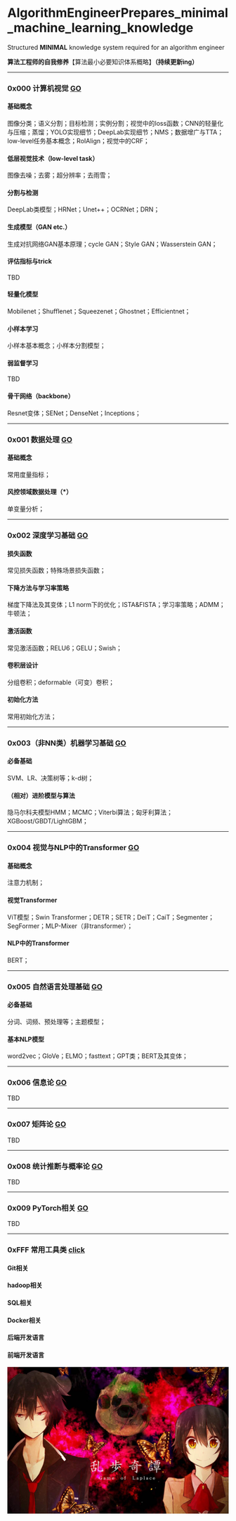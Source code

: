 # AlgorithmEngineerPrepares_minimal_machine_learning_knowledge
Structured **MINIMAL** knowledge system required for an algorithm engineer

**算法工程师的自我修养**【算法最小必要知识体系概略】**（持续更新ing）**

---

### 0x000 计算机视觉 [GO](./0.ComputerVision)

#### 基础概念

图像分类；语义分割；目标检测；实例分割；视觉中的loss函数；CNN的轻量化与压缩；蒸馏；YOLO实现细节；DeepLab实现细节；NMS；数据增广与TTA；low-level任务基本概念；RoIAlign；视觉中的CRF；

#### 低层视觉技术（low-level task）

图像去噪；去雾；超分辨率；去雨雪；

#### 分割与检测

DeepLab类模型；HRNet；Unet++；OCRNet；DRN；

#### 生成模型（GAN etc.）

生成对抗网络GAN基本原理；cycle GAN；Style GAN；Wasserstein GAN；

#### 评估指标与trick

TBD

#### 轻量化模型

Mobilenet；Shufflenet；Squeezenet；Ghostnet；Efficientnet；

#### 小样本学习

小样本基本概念；小样本分割模型；

#### 弱监督学习

TBD

#### 骨干网络（backbone）

Resnet变体；SENet；DenseNet；Inceptions；



---

### 0x001 数据处理 [GO](./1.DataProcessing)

#### 基础概念

常用度量指标；

#### 风控领域数据处理（*）

单变量分析；



---

### 0x002 深度学习基础 [GO](./2.DeepLearningBasic)

#### 损失函数

常见损失函数；特殊场景损失函数；

#### 下降方法与学习率策略

梯度下降法及其变体；L1 norm下的优化；ISTA&FISTA；学习率策略；ADMM；牛顿法；

#### 激活函数

常见激活函数；RELU6；GELU；Swish；

#### 卷积层设计

分组卷积；deformable（可变）卷积；

#### 初始化方法

常用初始化方法；



---

### 0x003（非NN类）机器学习基础 [GO](./3.MachineLearningBasic)

#### 必备基础

SVM、LR、决策树等；k-d树；



#### （相对）进阶模型与算法

隐马尔科夫模型HMM；MCMC；Viterbi算法；匈牙利算法；XGBoost/GBDT/LightGBM；



---

### 0x004 视觉与NLP中的Transformer [GO](./4.Transformer)

#### 基础概念

注意力机制；

#### 视觉Transformer

ViT模型；Swin Transformer；DETR；SETR；DeiT；CaiT；Segmenter；SegFormer；MLP-Mixer（非transformer）；

#### NLP中的Transformer

BERT；



---

### 0x005 自然语言处理基础 [GO](5.NLPBasic)

#### 必备基础

分词、词频、预处理等；主题模型；



#### 基本NLP模型

word2vec；GloVe；ELMO；fasttext；GPT类；BERT及其变体；



---

### 0x006 信息论 [GO](./6.InformationTheory)

TBD





---

### 0x007 矩阵论 [GO](./7.Matrix)

TBD





---

### 0x008 统计推断与概率论 [GO](./8.StatisticalInference)

TBD



---

### 0x009 PyTorch相关 [GO](./9.PyTorch)

TBD







---

### 0xFFF 常用工具类 [click](./999.Tools)

#### Git相关

#### hadoop相关

#### SQL相关

#### Docker相关

#### 后端开发语言

#### 前端开发语言





![机器学习笔记：SVM与凸优化基础](assets/v2-fd91525e087c2cb3486d0c5c1fa99262_r.jpg)

